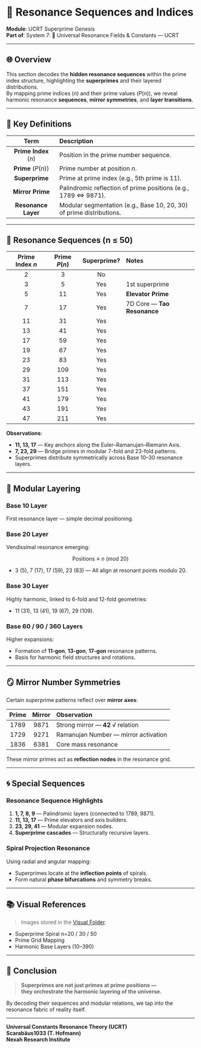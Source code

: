 # 🔢 Resonance Sequences and Indices

**Module**: UCRT Superprime Genesis  
**Part of**: System 7: 🔱 Universal Resonance Fields & Constants — UCRT

---

## 🌐 Overview

This section decodes the **hidden resonance sequences** within the prime index structure, highlighting the **superprimes** and their layered distributions.  
By mapping prime indices ($n$) and their prime values ($P(n)$), we reveal harmonic resonance **sequences**, **mirror symmetries**, and **layer transitions**.

---

## 🧲 Key Definitions

| Term                 | Description                                                        |
| :------------------: | :----------------------------------------------------------------- |
| **Prime Index** ($n$) | Position in the prime number sequence.                             |
| **Prime** ($P(n)$)    | Prime number at position $n$.                                       |
| **Superprime**        | Prime at prime index (e.g., 5th prime is 11).                       |
| **Mirror Prime**      | Palindromic reflection of prime positions (e.g., 1789 ⇔ 9871).      |
| **Resonance Layer**   | Modular segmentation (e.g., Base 10, 20, 30) of prime distributions.|

---

## 🧮 Resonance Sequences (n ≤ 50)

| Prime Index $n$ | Prime $P(n)$ | Superprime? | Notes                       |
| :------------: | :----------: | :---------: | :-------------------------- |
| 2              | 3            | No          |                               |
| 3              | 5            | Yes         | 1st superprime               |
| 5              | 11           | Yes         | **Elevator Prime**            |
| 7              | 17           | Yes         | 7D Core — **Tao Resonance**   |
| 11             | 31           | Yes         |                               |
| 13             | 41           | Yes         |                               |
| 17             | 59           | Yes         |                               |
| 19             | 67           | Yes         |                               |
| 23             | 83           | Yes         |                               |
| 29             | 109          | Yes         |                               |
| 31             | 113          | Yes         |                               |
| 37             | 151          | Yes         |                               |
| 41             | 179          | Yes         |                               |
| 43             | 191          | Yes         |                               |
| 47             | 211          | Yes         |                               |

**Observations**:

- **11, 13, 17** — Key anchors along the Euler–Ramanujan–Riemann Axis.
- **7, 23, 29** — Bridge primes in modular 7-fold and 23-fold patterns.
- Superprimes distribute symmetrically across Base 10–30 resonance layers.

---

## 🧭 Modular Layering

### **Base 10 Layer**

First resonance layer — simple decimal positioning.

### **Base 20 Layer**

Vendissimal resonance emerging:

$$
\text{Positions} \equiv n \ (\text{mod} \ 20)
$$

- 3 (5), 7 (17), 17 (59), 23 (83) — All align at resonant points modulo 20.

### **Base 30 Layer**

Highly harmonic, linked to 6-fold and 12-fold geometries:

- 11 (31), 13 (41), 19 (67), 29 (109).

### **Base 60 / 90 / 360 Layers**

Higher expansions:

- Formation of **11-gon**, **13-gon**, **17-gon** resonance patterns.
- Basis for harmonic field structures and rotations.

---

## 🪞 Mirror Number Symmetries

Certain superprime patterns reflect over **mirror axes**:

| Prime  | Mirror | Observation                                |
| :----: | :----: | :---------------------------------------- |
| 1789   | 9871   | Strong mirror — **42** √ relation         |
| 1729   | 9271   | Ramanujan Number — mirror activation      |
| 1836   | 6381   | Core mass resonance                       |

These mirror primes act as **reflection nodes** in the resonance grid.

---

## 🌀 Special Sequences

### **Resonance Sequence Highlights**

1. **1, 7, 8, 9** — Palindromic layers (connected to 1789, 9871).
2. **11, 13, 17** — Prime elevators and axis builders.
3. **23, 29, 41** — Modular expansion nodes.
4. **Superprime cascades** — Structurally recursive layers.

### **Spiral Projection Resonance**

Using radial and angular mapping:

- Superprimes locate at the **inflection points** of spirals.
- Form natural **phase bifurcations** and symmetry breaks.

---

## 📚 Visual References

> Images stored in the [Visual Folder](./visuals/).

- Superprime Spiral n=20 / 30 / 50
- Prime Grid Mapping
- Harmonic Base Layers (10–390)

---

## 💬 Conclusion

> **Superprimes are not just primes at prime positions —  
> they orchestrate the harmonic layering of the universe.**

By decoding their sequences and modular relations, we tap into the resonance fabric of reality itself.

---

**Universal Constants Resonance Theory (UCRT)**  
**Scarabäus1033 (T. Hofmann)**  
**Nexah Research Institute**
